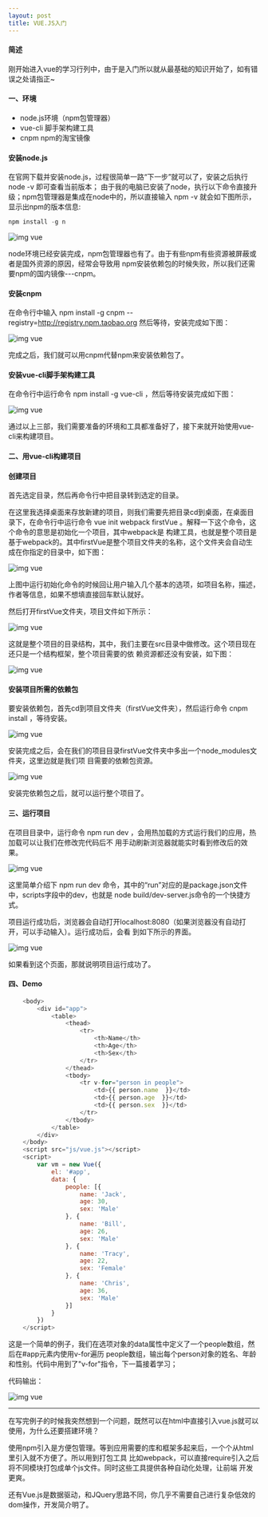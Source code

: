 ```yaml
---
layout: post
title: VUE.JS入门
---
```


#### 简述

  刚开始进入vue的学习行列中，由于是入门所以就从最基础的知识开始了，如有错误之处请指正~

#### 一、环境

* node.js环境（npm包管理器）
* vue-cli 脚手架构建工具
* cnpm  npm的淘宝镜像

#### 安装node.js

  在官网下载并安装node.js，过程很简单一路“下一步”就可以了，安装之后执行 node -v 即可查看当前版本；
  由于我的电脑已安装了node，执行以下命令直接升级；npm包管理器是集成在node中的，所以直接输入 npm -v
  就会如下图所示，显示出npm的版本信息:

```javascript
npm install -g n
```

![img vue](/img/170505/1.png)

  node环境已经安装完成，npm包管理器也有了。由于有些npm有些资源被屏蔽或者是国外资源的原因，经常会导致用
npm安装依赖包的时候失败，所以我们还需要npm的国内镜像---cnpm。

#### 安装cnpm

  在命令行中输入 npm install -g cnpm --registry=http://registry.npm.taobao.org 然后等待，安装完成如下图：

![img vue](/img/170505/2.png)

  完成之后，我们就可以用cnpm代替npm来安装依赖包了。

#### 安装vue-cli脚手架构建工具

  在命令行中运行命令 npm install -g vue-cli ，然后等待安装完成如下图：

![img vue](/img/170505/3.png)

  通过以上三部，我们需要准备的环境和工具都准备好了，接下来就开始使用vue-cli来构建项目。

#### 二、用vue-cli构建项目

#### 创建项目

  首先选定目录，然后再命令行中把目录转到选定的目录。

  在这里我选择桌面来存放新建的项目，则我们需要先把目录cd到桌面，在桌面目录下，在命令行中运行命令
   vue init webpack firstVue 。解释一下这个命令，这个命令的意思是初始化一个项目，其中webpack是
   构建工具，也就是整个项目是基于webpack的。其中firstVue是整个项目文件夹的名称，这个文件夹会自动生
   成在你指定的目录中，如下图：

![img vue](/img/170505/4.png)

  上图中运行初始化命令的时候回让用户输入几个基本的选项，如项目名称，描述，作者等信息，如果不想填直接回车默认就好。

  然后打开firstVue文件夹，项目文件如下所示：

![img vue](/img/170505/5.png)

这就是整个项目的目录结构，其中，我们主要在src目录中做修改。这个项目现在还只是一个结构框架，整个项目需要的依
赖资源都还没有安装，如下图：

![img vue](/img/170505/6.png)

#### 安装项目所需的依赖包

要安装依赖包，首先cd到项目文件夹（firstVue文件夹），然后运行命令 cnpm install ，等待安装。

![img vue](/img/170505/7.png)

安装完成之后，会在我们的项目目录firstVue文件夹中多出一个node_modules文件夹，这里边就是我们项
目需要的依赖包资源。

![img vue](/img/170505/8.png)

安装完依赖包之后，就可以运行整个项目了。

#### 三、运行项目

在项目目录中，运行命令 npm run dev ，会用热加载的方式运行我们的应用，热加载可以让我们在修改完代码后不
用手动刷新浏览器就能实时看到修改后的效果。

![img vue](/img/170505/9.png)

这里简单介绍下 npm run dev 命令，其中的“run”对应的是package.json文件中，scripts字段中的dev，也就是
 node build/dev-server.js命令的一个快捷方式。

项目运行成功后，浏览器会自动打开localhost:8080（如果浏览器没有自动打开，可以手动输入）。运行成功后，会看
到如下所示的界面。

![img vue](/img/170505/10.png)

如果看到这个页面，那就说明项目运行成功了。

#### 四、Demo

```javascript
    <body>
        <div id="app">
            <table>
                <thead>
                    <tr>
                        <th>Name</th>
                        <th>Age</th>
                        <th>Sex</th>
                    </tr>
                </thead>
                <tbody>
                    <tr v-for="person in people">
                        <td>{{ person.name  }}</td>
                        <td>{{ person.age  }}</td>
                        <td>{{ person.sex  }}</td>
                    </tr>
                </tbody>
            </table>
        </div>
    </body>
    <script src="js/vue.js"></script>
    <script>
        var vm = new Vue({
            el: '#app',
            data: {
                people: [{
                    name: 'Jack',
                    age: 30,
                    sex: 'Male'
                }, {
                    name: 'Bill',
                    age: 26,
                    sex: 'Male'
                }, {
                    name: 'Tracy',
                    age: 22,
                    sex: 'Female'
                }, {
                    name: 'Chris',
                    age: 36,
                    sex: 'Male'
                }]
            }
        })
    </script>
```

这是一个简单的例子，我们在选项对象的data属性中定义了一个people数组，然后在#app元素内使用v-for遍历
people数组，输出每个person对象的姓名、年龄和性别。代码中用到了"v-for"指令，下一篇接着学习；

代码输出：

![img vue](/img/170505/11.png)

****

 在写完例子的时候我突然想到一个问题，既然可以在html中直接引入vue.js就可以使用，为什么还要搭建环境？

 使用npm引入是方便包管理。等到应用需要的库和框架多起来后，一个个从html里引入就不方便了。所以用到打包工具
 比如webpack，可以直接require引入之后将不同模块打包成单个js文件。同时这些工具提供各种自动化处理，让前端
 开发更爽。

 还有Vue.js是数据驱动，和JQuery思路不同，你几乎不需要自己进行复杂低效的dom操作，开发简介明了。



